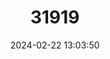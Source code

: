 ---
title: "31919"
category: "Shorea iliasii"
draft: false
date: 2024-02-22 13:03:50
languages:
  English: ["Yellow Meranti"]
  Malay: ["Lun Siput Daun Besar"]
---